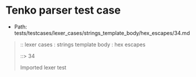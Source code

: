 # Tenko parser test case

- Path: tests/testcases/lexer_cases/strings_template_body/hex_escapes/34.md

> :: lexer cases : strings template body : hex escapes
>
> ::> 34
>
> Imported lexer test
>
> <template body> incomplete hex at eol/eof

## FAIL

## Input

`````js
`${"-->"}\x9
`````

## Output

_Note: the whole output block is auto-generated. Manual changes will be overwritten!_

Below follow outputs in four parsing modes: sloppy mode, strict mode script goal, module goal, web compat mode (always sloppy).

Note that the output parts are auto-generated by the test runner to reflect actual result.

### Sloppy mode

Parsed with script goal and as if the code did not start with strict mode header.

`````
throws: Lexer error!
    Not enough of input left to create valid hex escape

`${"-->"}\x9
        ^------- error
`````

### Strict mode

Parsed with script goal but as if it was starting with `"use strict"` at the top.

_Output same as sloppy mode._

### Module goal

Parsed with the module goal.

_Output same as sloppy mode._

### Web compat mode

Parsed in sloppy script mode but with the web compat flag enabled.

_Output same as sloppy mode._
